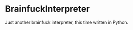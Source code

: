 BrainfuckInterpreter
====================

Just another brainfuck interpreter, this time written in Python.
